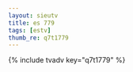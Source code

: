```yaml
--- 
layout: sieutv
title: es 779
tags: [estv]
thumb_re: q7t1779
---
```

{% include tvadv key="q7t1779" %} 
